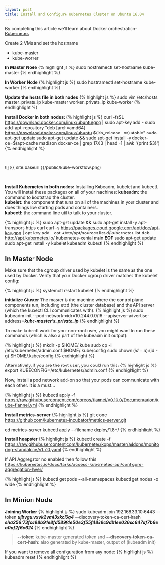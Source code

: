 ```yaml
---
layout: post
title: Install and Configure Kubernetes Cluster on Ubuntu 16.04
---
```


<div class="message">
  By completing this article we'll learn about Docker orchestration- <a href="https://kubernetes.io/">Kubernetes</a>
</div>

Create 2 VMs and set the hostname
* kube-master
* kube-worker


**In Master Node**
{% highlight js %}
sudo hostnamectl set-hostname kube-master
{% endhighlight %}

**In Worker Node**
{% highlight js %}
sudo hostnamectl set-hostname kube-worker
{% endhighlight %}


**Update the hosts file in both nodes**
{% highlight js %}
sudo vim /etc/hosts
master_private_ip   kube-master
worker_private_ip   kube-worker
{% endhighlight %}


**Install Docker in both nodes:**
{% highlight js %}
curl -fsSL https://download.docker.com/linux/ubuntu/gpg | sudo apt-key add -
sudo add-apt-repository "deb [arch=amd64] https://download.docker.com/linux/ubuntu $(lsb_release -cs) stable"
sudo apt-get update
sudo apt-get update && sudo apt-get install -y docker-ce=$(apt-cache madison docker-ce | grep 17.03 | head -1 | awk '{print $3}')
{% endhighlight %}

<br>



![]({{ site.baseurl }}/public/kube-workflow.png)



<br>

**Install Kubernetes in both nodes:**
Installing Kubeadm, kubelet and kubectl. You will install these packages on all of your machines:
**kubeadm:** the command to bootstrap the cluster. <br>
**kubelet:** the component that runs on all of the machines in your cluster and does things like starting pods and containers. <br>
**kubectl:** the command line util to talk to your cluster. <br>

{% highlight js %}
sudo apt-get update && sudo apt-get install -y apt-transport-https curl
curl -s https://packages.cloud.google.com/apt/doc/apt-key.gpg | apt-key add -
cat **<<EOF >**/etc/apt/sources.list.d/kubernetes.list
deb http://apt.kubernetes.io/ kubernetes-xenial main
**EOF**
sudo apt-get update
sudo apt-get install -y kubelet kubeadm kubectl
{% endhighlight %}


## In Master Node
Make sure that the cgroup driver used by kubelet is the same as the one used by Docker. Verify that your Docker cgroup driver matches the kubelet config:

{% highlight js %}
systemctl restart kubelet
{% endhighlight %}


**Initialize Cluster**
The master is the machine where the control plane components run, including etcd (the cluster database) and the API server (which the kubectl CLI communicates with).
{% highlight js %}
sudo kubeadm init --pod-network-cidr=10.244.0.0/16 --apiserver-advertise-address=***kube-master’s_private_ip***
{% endhighlight %}


To make kubectl work for your non-root user, you might want to run these commands (which is also a part of the kubeadm init output):

{% highlight js %}
mkdir -p $HOME/.kube
sudo cp -i /etc/kubernetes/admin.conf $HOME/.kube/config
sudo chown $(id -u):$(id -g) $HOME/.kube/config
{% endhighlight %}


Alternatively, if you are the root user, you could run this:
{% highlight js %}
export KUBECONFIG=/etc/kubernetes/admin.conf
{% endhighlight %}


Now, install a pod network add-on so that your pods can communicate with each other. It is a must...

{% highlight js %}
kubectl apply -f https://raw.githubusercontent.com/coreos/flannel/v0.10.0/Documentation/kube-flannel.yml
{% endhighlight %}


**Install metrics-server**
{% highlight js %}
git clone https://github.com/kubernetes-incubator/metrics-server.git

cd metrics-server
kubectl apply --filename deploy/1.8+/
{% endhighlight %}


**Install heapster**
{% highlight js %}
kubectl create -f https://raw.githubusercontent.com/kubernetes/kops/master/addons/monitoring-standalone/v1.7.0.yaml
{% endhighlight %}


If API Aggregator no enabled then follow this
https://kubernetes.io/docs/tasks/access-kubernetes-api/configure-aggregation-layer/

{% highlight js %}
kubectl get pods --all-namespaces
kubectl get nodes -o wide
{% endhighlight %}




## In Minion Node
**Joining Worker**
{% highlight js %}
sudo kubeadm join 192.168.33.10:6443 --token ***ujbvgu.vxvk2vml3xkcl6q4*** --discovery-token-ca-cert-hash ***sha256:73fca98b91e8fd589f4e50e3f55f4889c9db1ee026ac647af7b6ea0af2f6c624***
{% endhighlight %}

> **--token**: kube-master generated token and **--discovery-token-ca-cert-hash**: also generated by kube-master, output of (kubeadm init)



If you want to remove all configuration from any node:
{% highlight js %}
kubeadm reset
{% endhighlight %}
